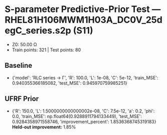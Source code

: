 # S-parameter Predictive-Prior Test — RHEL81H106MWM1H03A_DC0V_25degC_series.s2p (S11)
- Z0: 50.00 Ω
- Train points: 321  |  Test points: 80

## Baseline
- {'model': 'RLC series -> Γ', 'R': 100.0, 'L': 1e-08, 'C': 5e-12, 'train_MSE': 0.940355366185082, 'test_MSE': 0.945970759985251}

## UFRF Prior
- {'R': 150.0, 'L': 1.5000000000000002e-08, 'C': 7.5e-12, 'a': 0.2, 'phi': 0.0, 'train_MSE': np.float64(0.9288911794133449), 'test_MSE': 0.9284358971558746, 'improvement_percent': 1.8536368745319183}
**Held-out improvement:** 1.85%